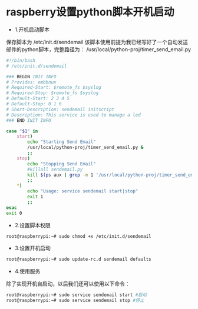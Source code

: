 # raspberry设置python脚本开机启动

- 1.开机启动脚本

保存脚本为 /etc/init.d/sendemail
该脚本使用前提为我已经写好了一个自动发送邮件的python脚本，完整路径为：
/usr/local/python-proj/timer_send_email.py

```bash
#!/bin/bash
# /etc/init.d/sendemail

### BEGIN INIT INFO
# Provides: embbnux
# Required-Start: $remote_fs $syslog
# Required-Stop: $remote_fs $syslog
# Default-Start: 2 3 4 5
# Default-Stop: 0 1 6
# Short-Description: sendemail initscript
# Description: This service is used to manage a led
### END INIT INFO

case "$1" in
    start)
        echo "Starting Send Email"
        /usr/local/python-proj/timer_send_email.py &
        ;;
    stop)
        echo "Stopping Send Email"
        #killall sendemail.py
        kill $(ps aux | grep -m 1 '/usr/local/python-proj/timer_send_email.py' | awk '{ print $2 }')
        ;;
    *)
        echo "Usage: service sendemail start|stop"
        exit 1
        ;;
esac
exit 0
```

- 2.设置脚本权限

```bash
root@raspberrypi:~# sudo chmod +x /etc/init.d/sendemail
```

- 3.设置开机启动

```bash
root@raspberrypi:~# sudo update-rc.d sendemail defaults
```

- 4.使用服务

除了实现开机自启动，以后我们还可以使用以下命令：

```bash
root@raspberrypi:~# sudo service sendemail start #启动
root@raspberrypi:~# sudo service sendemail stop #停止
```
